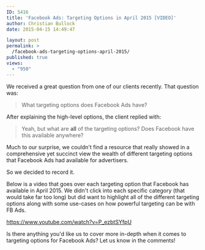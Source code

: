 ```yaml
---
ID: 5416
title: 'Facebook Ads: Targeting Options in April 2015 [VIDEO]'
author: Christian Bullock
date: 2015-04-15 14:49:47

layout: post
permalink: >
  /facebook-ads-targeting-options-april-2015/
published: true
views:
  - "950"
---
```

We received a great question from one of our clients recently. That question was:
<blockquote>What targeting options does Facebook Ads have?</blockquote>
After explaining the high-level options, the client replied with:
<blockquote>Yeah, but what are <strong>all</strong> of the targeting options? Does Facebook have this available anywhere?</blockquote>
Much to our surprise, we couldn't find a resource that really showed in a comprehensive yet succinct view the wealth of different targeting options that Facebook Ads had available for advertisers.

So we decided to record it.

Below is a video that goes over each targeting option that Facebook has available in April 2015. We didn't click into each specific category (that would take far too long) but did want to highlight all of the different targeting options along with some use-cases on how powerful targeting can be with FB Ads.

https://www.youtube.com/watch?v=P_ezbtSYfpU

Is there anything you'd like us to cover more in-depth when it comes to targeting options for Facebook Ads? Let us know in the comments!
